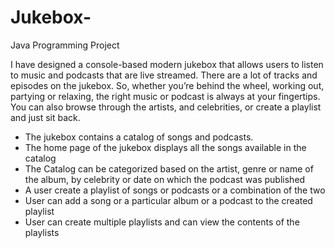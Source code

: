 # Jukebox-
Java Programming Project

I have designed a console-based modern jukebox that allows users to listen to music and podcasts
that are live streamed. There are a lot of tracks and episodes on the jukebox. So,
whether you’re behind the wheel, working out, partying or relaxing, the right music or
podcast is always at your fingertips. You can also browse through the artists, and
celebrities, or create a playlist and just sit back.

  - The jukebox contains a catalog of songs and podcasts.
  - The home page of the jukebox displays all the songs available in the catalog
  - The Catalog can be categorized based on the artist, genre or name of the album, by celebrity or date on which the podcast was
    published
  - A user create a playlist of songs or podcasts or a combination of the two
  - User can add a song or a particular album or a podcast to the created playlist
  - User can create multiple playlists and can view the contents of the playlists
